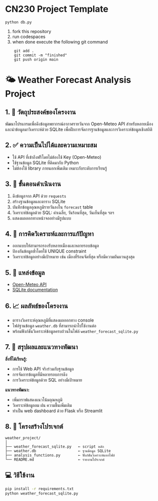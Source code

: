 # CN230 Project Template

    python db.py


1. fork this repository
2. run codespaces
3. when done execute the following git command

```
    git add .
    git commit -m "finished"
    git push origin main
```

# 🌤️ Weather Forecast Analysis Project

## 1. 🎯 วัตถุประสงค์ของโครงงาน
พัฒนาโปรแกรมเพื่อดึงข้อมูลพยากรณ์อากาศรายวันจาก Open-Meteo API สำหรับหลายเมือง  
และนำข้อมูลมาวิเคราะห์ด้วย SQLite เพื่อฝึกการจัดการฐานข้อมูลและการวิเคราะห์ข้อมูลเชิงสถิติ

## 2. ✅ ความเป็นไปได้และความเหมาะสม
- ใช้ API ที่เข้าถึงฟรีโดยไม่ต้องใช้ Key (Open-Meteo)
- ใช้ฐานข้อมูล SQLite ที่ติดมากับ Python
- ไม่ต้องใช้ library ภายนอกเพิ่มเติม เหมาะกับระดับการเรียนรู้

## 3. 📌 ขั้นตอนดำเนินงาน
1. ดึงข้อมูลจาก API ด้วย `requests`
2. สร้างฐานข้อมูลและตาราง SQLite
3. บันทึกข้อมูลอุณหภูมิรายวันลงใน `forecast` table
4. วิเคราะห์ข้อมูลด้วย SQL: ค่าเฉลี่ย, วันร้อนที่สุด, วันเย็นที่สุด ฯลฯ
5. แสดงผลออกทางหน้าจออย่างมีรูปแบบ

## 4. 🧠 การคิดวิเคราะห์และการแก้ปัญหา
- ออกแบบให้สามารถรองรับหลายเมืองและหลายรอบข้อมูล
- ป้องกันข้อมูลซ้ำโดยใช้ UNIQUE constraint
- วิเคราะห์ข้อมูลอย่างมีเป้าหมาย เช่น เมืองที่ร้อนจัดที่สุด หรือมีความผันผวนสูงสุด

## 5. 🔗 แหล่งข้อมูล
- [Open-Meteo API](https://open-meteo.com/)
- [SQLite documentation](https://docs.python.org/3/library/sqlite3.html)

## 6. 📈 ผลลัพธ์ของโครงงาน
- ตารางวิเคราะห์อุณหภูมิที่แสดงผลออกทาง console
- ไฟล์ฐานข้อมูล `weather.db` ที่สามารถนำไปใช้งานต่อ
- พร้อมฟังก์ชันวิเคราะห์ข้อมูลครบถ้วนในไฟล์ `weather_forecast_sqlite.py`

## 7. 📌 สรุปผลและแนวทางพัฒนา
**สิ่งที่ได้เรียนรู้:**
- การใช้ Web API จริงร่วมกับฐานข้อมูล
- การจัดการข้อมูลที่มีหลายรอบการดึง
- การวิเคราะห์ข้อมูลด้วย SQL อย่างมีเป้าหมาย

**แนวทางพัฒนา:**
- เพิ่มกราฟแสดงแนวโน้มอุณหภูมิ
- วิเคราะห์ข้อมูลลม ฝน ความชื้นเพิ่มเติม
- ทำเป็น web dashboard ด้วย Flask หรือ Streamlit

## 8. 📂 โครงสร้างโปรเจกต์
```
weather_project/
│
├── weather_forecast_sqlite.py   ← script หลัก
├── weather.db                   ← ฐานข้อมูล SQLite
├── analysis_functions.py        ← ฟังก์ชันวิเคราะห์แยกไฟล์
└── README.md                    ← รายงานโปรเจกต์
```

## 💻 วิธีใช้งาน
```bash
pip install -r requirements.txt
python weather_forecast_sqlite.py
```
